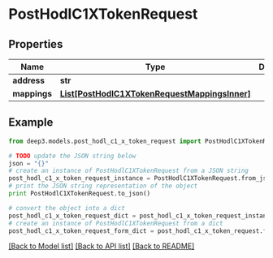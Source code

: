 # PostHodlC1XTokenRequest


## Properties
Name | Type | Description | Notes
------------ | ------------- | ------------- | -------------
**address** | **str** |  | 
**mappings** | [**List[PostHodlC1XTokenRequestMappingsInner]**](PostHodlC1XTokenRequestMappingsInner.md) |  | [optional] 

## Example

```python
from deep3.models.post_hodl_c1_x_token_request import PostHodlC1XTokenRequest

# TODO update the JSON string below
json = "{}"
# create an instance of PostHodlC1XTokenRequest from a JSON string
post_hodl_c1_x_token_request_instance = PostHodlC1XTokenRequest.from_json(json)
# print the JSON string representation of the object
print PostHodlC1XTokenRequest.to_json()

# convert the object into a dict
post_hodl_c1_x_token_request_dict = post_hodl_c1_x_token_request_instance.to_dict()
# create an instance of PostHodlC1XTokenRequest from a dict
post_hodl_c1_x_token_request_form_dict = post_hodl_c1_x_token_request.from_dict(post_hodl_c1_x_token_request_dict)
```
[[Back to Model list]](../README.md#documentation-for-models) [[Back to API list]](../README.md#documentation-for-api-endpoints) [[Back to README]](../README.md)


